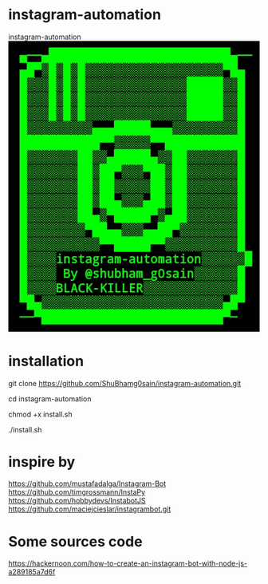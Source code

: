 # instagram-automation
instagram-automation 
![ ](https://raw.githubusercontent.com/ShuBhamg0sain/instagram-automation/main/us/ps/IMG_20210430_181207.jpg)
 
# installation
git clone https://github.com/ShuBhamg0sain/instagram-automation.git

cd instagram-automation

chmod +x install.sh

./install.sh

# inspire by
https://github.com/mustafadalga/Instagram-Bot
https://github.com/timgrossmann/InstaPy
https://github.com/hobbydevs/InstabotJS
https://github.com/maciejcieslar/instagrambot.git

# Some sources code 
https://hackernoon.com/how-to-create-an-instagram-bot-with-node-js-a289185a7d6f
